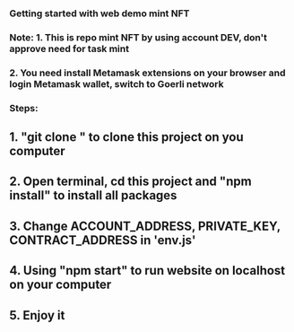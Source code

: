 ### Getting started with web demo mint NFT

### Note: 1. This is repo mint NFT by using account DEV, don't approve need for task mint
###       2. You need install Metamask extensions on your browser and login Metamask wallet, switch to Goerli network

### Steps:

## 1. "git clone " to clone this project on you computer

## 2. Open terminal, cd this project and "npm install" to install all packages

## 3. Change ACCOUNT_ADDRESS, PRIVATE_KEY, CONTRACT_ADDRESS in 'env.js'

## 4. Using "npm start" to run website on localhost on your computer

## 5. Enjoy it
